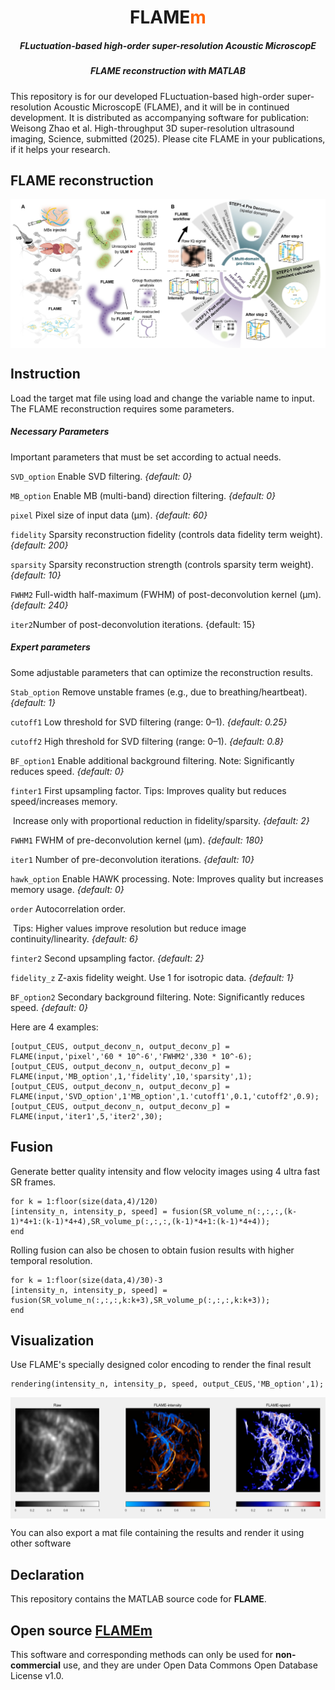 <p>
<h1 align="center">FLAME<font color="#FF6600">m</font></h1>
<h5 align="center">FLuctuation-based high-order super-resolution Acoustic MicroscopE</h5>
<h5 align="center">FLAME reconstruction with MATLAB</h5>
</p>




This repository is for our developed FLuctuation-based high-order super-resolution Acoustic MicroscopE (FLAME), and it will be in continued development. It is distributed as accompanying software for publication: Weisong Zhao et al. High-throughput 3D super-resolution ultrasound imaging,  Science, submitted (2025). Please cite FLAME in your publications, if it helps your research.



## FLAME reconstruction

<p align='center'>
<img src='./imgs/workflow.png' align="center" width=700>
</p>



## Instruction

Load the target mat file using load and change the variable name to input. The FLAME reconstruction requires some parameters. 

<h5>Necessary Parameters</h5>

Important parameters that must be set according to actual needs.

`SVD_option`  Enable SVD filtering. *{default: 0}*

`MB_option` Enable MB (multi-band) direction filtering. *{default: 0}*

`pixel` Pixel size of input data (µm). *{default: 60}*

`fidelity` Sparsity reconstruction fidelity (controls data fidelity term weight). *{default: 200}*

`sparsity` Sparsity reconstruction strength (controls sparsity term weight). *{default: 10}*

`FWHM2` Full-width half-maximum (FWHM) of post-deconvolution kernel (µm). *{default: 240}*

`iter2`Number of post-deconvolution iterations. {default: 15}

<h5>Expert parameters</h5>

Some adjustable parameters that can optimize the reconstruction results.

`Stab_option` Remove unstable frames (e.g., due to breathing/heartbeat). *{default: 1}*

`cutoff1` Low threshold for SVD filtering (range: 0–1). *{default: 0.25}*

`cutoff2`  High threshold for SVD filtering (range: 0–1). *{default: 0.8}*

`BF_option1` Enable additional background filtering. Note: Significantly reduces speed. *{default: 0}*

`finter1` First upsampling factor. Tips: Improves quality but reduces speed/increases memory. 

​                 Increase only with proportional reduction in fidelity/sparsity. *{default: 2}*

`FWHM1` FWHM of pre-deconvolution kernel (µm).  *{default: 180}*

`iter1` Number of pre-deconvolution iterations. *{default: 10}*

`hawk_option` Enable HAWK processing. Note: Improves quality but increases memory usage. *{default: 0}*

`order` Autocorrelation order. 

​             Tips: Higher values improve resolution but reduce image continuity/linearity. *{default: 6}*

`finter2` Second upsampling factor. *{default: 2}*

`fidelity_z` Z-axis fidelity weight. Use 1 for isotropic data. *{default: 1}*

`BF_option2` Secondary background filtering. Note: Significantly reduces speed. *{default: 0}*



Here are 4 examples:

```
[output_CEUS, output_deconv_n, output_deconv_p] = FLAME(input,'pixel','60 * 10^-6','FWHM2',330 * 10^-6);
[output_CEUS, output_deconv_n, output_deconv_p] = FLAME(input,'MB_option',1,'fidelity',10,'sparsity',1);
[output_CEUS, output_deconv_n, output_deconv_p] = FLAME(input,'SVD_option',1'MB_option',1.'cutoff1',0.1,'cutoff2',0.9);
[output_CEUS, output_deconv_n, output_deconv_p] = FLAME(input,'iter1',5,'iter2',30);
```

## Fusion

Generate better quality intensity and flow velocity images using 4 ultra fast SR frames.

```
for k = 1:floor(size(data,4)/120)
[intensity_n, intensity_p, speed] = fusion(SR_volume_n(:,:,:,(k-1)*4+1:(k-1)*4+4),SR_volume_p(:,:,:,(k-1)*4+1:(k-1)*4+4));
end
```

Rolling fusion can also be chosen to obtain fusion results with higher temporal resolution.

```
for k = 1:floor(size(data,4)/30)-3
[intensity_n, intensity_p, speed] = fusion(SR_volume_n(:,:,:,k:k+3),SR_volume_p(:,:,:,k:k+3));
end
```

## Visualization

Use FLAME's specially designed color encoding to render the final result

```
rendering(intensity_n, intensity_p, speed, output_CEUS,'MB_option',1);
```

<p align='center'>
<img src='./imgs/rendering.png' align="center" width=600>
</p>

You can also export a mat file containing the results and render it using other software

## Declaration

This repository contains the MATLAB source code for **FLAME**.

## Open source [FLAMEm](https://github.com/SR-Wiki/FLAMEm)

This software and corresponding methods can only be used for **non-commercial** use, and they are under Open Data Commons Open Database License v1.0.

